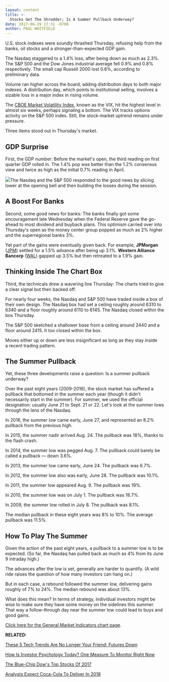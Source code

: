 ```yaml
---
layout: content
title: >-
  Stocks Get The Shredder; Is A Summer Pullback Underway?
date: 2017-06-29 17:31 -0700
author: PAUL WHITFIELD
---
```






U.S. stock indexes were soundly thrashed Thursday, refusing help from the banks, oil stocks and a stronger-than-expected GDP gain.




The Nasdaq staggered to a 1.4% loss, after being down as much as 2.3%. The S&P 500 and the Dow Jones industrial average fell 0.9% and 0.8% respectively. The small cap Russell 2000 lost 0.6%, according to preliminary data.


Volume ran higher across the board, adding distribution days to both major indexes. A distribution day, which points to institutional selling, involves a sizable loss in a major index in rising volume.


The [CBOE Market Volatility Index](http://research.investors.com/psychological-market-indicators/chart?type=volatility), known as the VIX, hit the highest level in almost six weeks, perhaps signaling a bottom. The VIX tracks options activity on the S&P 500 index. Still, the stock-market uptrend remains under pressure.


Three items stood out in Thursday's market.


GDP Surprise
------------


First, the GDP number: Before the market's open, the third reading on first quarter GDP rolled in. The 1.4% pop was better than the 1.2% consensus view and twice as high as the initial 0.7% reading in April.


![](https://www.investors.com/wp-content/uploads/2017/06/MP062917.png)The Nasdaq and the S&P 500 responded to the good news by slicing lower at the opening bell and then building the losses during the session.


A Boost For Banks
-----------------


Second, some good news for banks: The banks finally got some encouragement late Wednesday when the Federal Reserve gave the go-ahead to most dividend and buyback plans. This optimism carried over into Thursday's open as the money center group popped as much as 2% higher and the superregional banks 3%.


Yet part of the gains were eventually given back. For example, **JPMorgan** ([JPM](https://research.investors.com/quote.aspx?symbol=JPM)) settled for a 1.5% advance after being up 3.1%. **Western Alliance Bancorp** ([WAL](https://research.investors.com/quote.aspx?symbol=WAL)) gapped up 3.5% but then retreated to a 1.9% gain.


Thinking Inside The Chart Box
-----------------------------


Third, the technicals drew a wavering line Thursday: The charts tried to give a clear signal but then backed off.


For nearly four weeks, the Nasdaq and S&P 500 have traded inside a box of their own design. The Nasdaq box had set a ceiling roughly around 6310 to 6340 and a floor roughly around 6110 to 6145. The Nasdaq closed within the box Thursday.


The S&P 500 sketched a shallower base from a ceiling around 2440 and a floor around 2415. It too closed within the box.


Moves either up or down are less insignificant as long as they stay inside a recent trading pattern.


The Summer Pullback
-------------------


Yet, these three developments raise a question: Is a summer pullback underway?


Over the past eight years (2009-2016), the stock market has suffered a pullback that bottomed in the summer each year (though it didn't necessarily start in the summer). For summer, we used the official designation: usually June 21 to Sept. 21 or 22. Let's look at the summer lows through the lens of the Nasdaq.


In 2016, the summer low came early, June 27, and represented an 8.2% pullback from the previous high.


In 2015, the summer nadir arrived Aug. 24. The pullback was 18%, thanks to the flash crash.


In 2014, the summer low was pegged Aug. 7. The pullback could barely be called a pullback — down 3.6%.


In 2013, the summer low came early, June 24. The pullback was 6.7%.


In 2012, the summer low also was early, June 28. The pullback was 10.1%.


In 2011, the summer low appeared Aug. 9. The pullback was 19%.


In 2010, the summer low was on July 1. The pullback was 18.7%.


In 2009, the summer low rolled in July 8. The pullback was 8.1%.


The median pullback in these eight years was 8% to 10%. The average pullback was 11.5%.


How To Play The Summer
----------------------


Given the action of the past eight years, a pullback to a summer low is to be expected. (So far, the Nasdaq has pulled back as much as 4% from its June 9 intraday high.)


The advances after the low is set, generally are harder to quantify. (A wild ride raises the question of how many investors can hang on.)


But in each case, a rebound followed the summer low, delivering gains roughly of 7% to 24%. The median rebound was about 13%.


What does this mean? In terms of strategy, individual investors might be wise to make sure they have some money on the sidelines this summer. That way a follow-through day near the summer low could lead to buys and good gains.


[Click here for the General Market Indicators chart page](https://www.investors.com/wp-content/uploads/2017/06/IBD2906153408GMI.pdf).


**RELATED:**


[These 5 Tech Trends Are No Longer Your Friend; Futures Down](https://www.investors.com/market-trend/stock-market-today/these-5-tech-trends-are-no-longer-your-friend-nasdaq-futures-down/)


[How Is Investor Psychology Today? One Measure To Monitor Right Now](http://research.investors.com/psychological-market-indicators/chart?type=volatility)


[The Blue-Chip Dow's Top Stocks Of 2017](https://www.investors.com/news/apple-boeing-mcdonalds-lead-dows-top-5-stocks-in-2017/)


[Analysts Expect Coca-Cola To Deliver In 2018](https://www.investors.com/research/the-income-investor/coca-cola-expects-pickup-in-2018-after-4-glum-years/)




